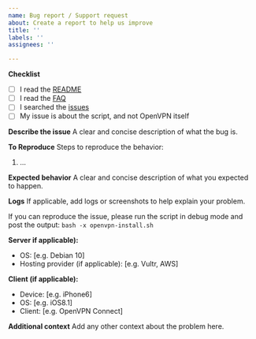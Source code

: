 ```yaml
---
name: Bug report / Support request
about: Create a report to help us improve
title: ''
labels: ''
assignees: ''

---
```


**Checklist**

- [ ] I read the [README](https://github.com/angristan/openvpn-install/blob/master/README.md)
- [ ] I read the [FAQ](https://github.com/angristan/openvpn-install/blob/master/FAQ.md)
- [ ] I searched the [issues](https://github.com/angristan/openvpn-install/issues?q=is%3Aissue+)
- [ ] My issue is about the script, and not OpenVPN itself

<!---
If you need help with OpenVPN itself, please us the [community forums](https://forums.openvpn.net/) or [Stack Overflow](https://stackoverflow.com/questions/tagged/openvpn)
--->

**Describe the issue**
A clear and concise description of what the bug is.

**To Reproduce**
Steps to reproduce the behavior:

1. ...

**Expected behavior**
A clear and concise description of what you expected to happen.

**Logs**
If applicable, add logs or screenshots to help explain your problem.

If you can reproduce the issue, please run the script in debug mode and post the output: `bash -x openvpn-install.sh`

**Server if applicable):**

- OS: [e.g. Debian 10]
- Hosting provider (if applicable): [e.g. Vultr, AWS]

**Client (if applicable):**

- Device: [e.g. iPhone6]
- OS: [e.g. iOS8.1]
- Client: [e.g. OpenVPN Connect]

**Additional context**
Add any other context about the problem here.
